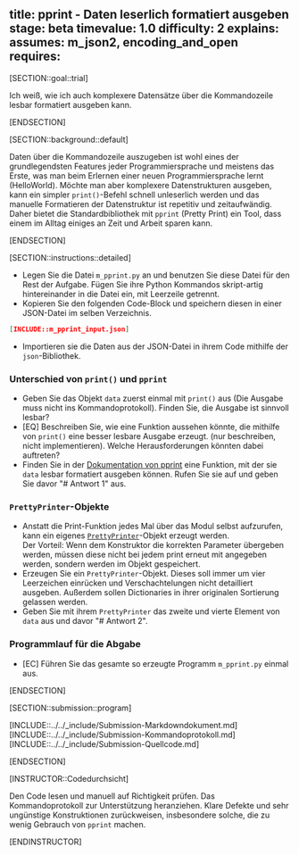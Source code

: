 title: pprint - Daten leserlich formatiert ausgeben
stage: beta
timevalue: 1.0
difficulty: 2
explains:
assumes: m_json2, encoding_and_open
requires:
---
[SECTION::goal::trial]

Ich weiß, wie ich auch komplexere Datensätze über die Kommandozeile lesbar formatiert ausgeben kann.

[ENDSECTION]

[SECTION::background::default]

Daten über die Kommandozeile auszugeben ist wohl eines der grundlegendsten Features jeder Programmiersprache und
meistens das Erste, was man beim Erlernen einer neuen Programmiersprache lernt (HelloWorld). Möchte man aber komplexere
Datenstrukturen ausgeben, kann ein simpler `print()`-Befehl schnell unleserlich werden und das manuelle Formatieren der
Datenstruktur ist repetitiv und zeitaufwändig. Daher bietet die Standardbibliothek mit `pprint` (Pretty Print) ein Tool,
dass einem im Alltag einiges an Zeit und Arbeit sparen kann.

[ENDSECTION]

[SECTION::instructions::detailed]

- Legen Sie die Datei `m_pprint.py` an und benutzen Sie diese Datei für den Rest der Aufgabe. Fügen Sie ihre Python
  Kommandos skript-artig hintereinander in die Datei ein, mit Leerzeile getrennt.
- Kopieren Sie den folgenden Code-Block und speichern diesen in einer JSON-Datei im selben Verzeichnis.  
```json
[INCLUDE::m_pprint_input.json]
```  
- Importieren sie die Daten aus der JSON-Datei in ihrem Code mithilfe der `json`-Bibliothek.


### Unterschied von `print()` und `pprint`

- Geben Sie das Objekt `data` zuerst einmal mit `print()` aus (Die Ausgabe muss nicht ins Kommandoprotokoll). Finden
  Sie, die Ausgabe ist sinnvoll lesbar?
- [EQ] Beschreiben Sie, wie eine Funktion aussehen könnte, die mithilfe von `print()` eine besser lesbare Ausgabe
  erzeugt. (nur beschreiben, nicht implementieren). Welche Herausforderungen könnten dabei auftreten?
- Finden Sie in der [Dokumentation von pprint](https://docs.python.org/3/library/pprint.html) eine Funktion, mit der sie
  `data` lesbar formatiert ausgeben können. Rufen Sie sie auf und geben Sie davor "# Antwort 1" aus.


### `PrettyPrinter`-Objekte

- Anstatt die Print-Funktion jedes Mal über das Modul selbst aufzurufen, kann ein eigenes
  [`PrettyPrinter`](https://docs.python.org/3/library/pprint.html#prettyprinter-objects)-Objekt erzeugt werden.  
  Der Vorteil: Wenn dem Konstruktor die korrekten Parameter übergeben werden, müssen diese nicht bei jedem print erneut
  mit angegeben werden, sondern werden im Objekt gespeichert.
- Erzeugen Sie ein `PrettyPrinter`-Objekt. Dieses soll immer um vier Leerzeichen einrücken und Verschachtelungen nicht
  detailliert ausgeben. Außerdem sollen Dictionaries in ihrer originalen Sortierung gelassen werden.
- Geben Sie mit ihrem `PrettyPrinter` das zweite und vierte Element von `data` aus
  und davor "# Antwort 2".


### Programmlauf für die Abgabe

- [EC] Führen Sie das gesamte so erzeugte Programm `m_pprint.py` einmal aus.

[ENDSECTION]

[SECTION::submission::program]

[INCLUDE::../../_include/Submission-Markdowndokument.md]
[INCLUDE::../../_include/Submission-Kommandoprotokoll.md]
[INCLUDE::../../_include/Submission-Quellcode.md]

[ENDSECTION]

[INSTRUCTOR::Codedurchsicht]

Den Code lesen und manuell auf Richtigkeit prüfen.
Das Kommandoprotokoll zur Unterstützung heranziehen.
Klare Defekte und sehr ungünstige Konstruktionen zurückweisen,
insbesondere solche, die zu wenig Gebrauch von `pprint` machen.

[ENDINSTRUCTOR]

